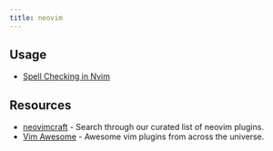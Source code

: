 ```yaml
---
title: neovim
---
```


## Usage

- [Spell Checking in Nvim](https://jdhao.github.io/2019/04/29/nvim_spell_check/)

## Resources

- [neovimcraft](https://neovimcraft.com/) - Search through our curated list of neovim plugins.
- [Vim Awesome](https://vimawesome.com/) - Awesome vim plugins from across the universe.
